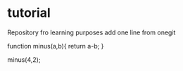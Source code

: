# tutorial
Repository fro learning purposes
add one line from onegit

function minus(a,b){
	return a-b;
}

minus(4,2);

